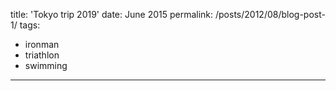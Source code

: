 title: 'Tokyo trip 2019'
date: June 2015
permalink: /posts/2012/08/blog-post-1/
tags:
  - ironman 
  - triathlon
  - swimming
---
